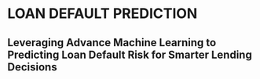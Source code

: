 # LOAN DEFAULT PREDICTION 
## Leveraging Advance Machine Learning to Predicting Loan Default Risk for Smarter Lending Decisions


